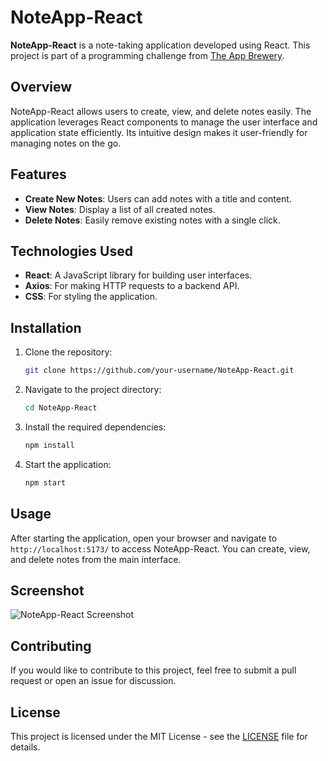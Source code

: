 # NoteApp-React

**NoteApp-React** is a note-taking application developed using React. This project is part of a programming challenge from [The App Brewery](https://www.appbrewery.com).

## Overview

NoteApp-React allows users to create, view, and delete notes easily. The application leverages React components to manage the user interface and application state efficiently. Its intuitive design makes it user-friendly for managing notes on the go.

## Features

- **Create New Notes**: Users can add notes with a title and content.
- **View Notes**: Display a list of all created notes.
- **Delete Notes**: Easily remove existing notes with a single click.

## Technologies Used

- **React**: A JavaScript library for building user interfaces.
- **Axios**: For making HTTP requests to a backend API.
- **CSS**: For styling the application.

## Installation

1. Clone the repository:
   ```bash
   git clone https://github.com/your-username/NoteApp-React.git
   ```
   
2. Navigate to the project directory:
   ```bash
   cd NoteApp-React
   ```

3. Install the required dependencies:
   ```bash
   npm install
   ```

4. Start the application:
   ```bash
   npm start
   ```

## Usage

After starting the application, open your browser and navigate to `http://localhost:5173/` to access NoteApp-React. You can create, view, and delete notes from the main interface.

## Screenshot

![NoteApp-React Screenshot](https://github.com/user-attachments/assets/3f6d72b0-5646-409f-bbbe-3371f3b9c550)

## Contributing

If you would like to contribute to this project, feel free to submit a pull request or open an issue for discussion.

## License

This project is licensed under the MIT License - see the [LICENSE](LICENSE) file for details.
